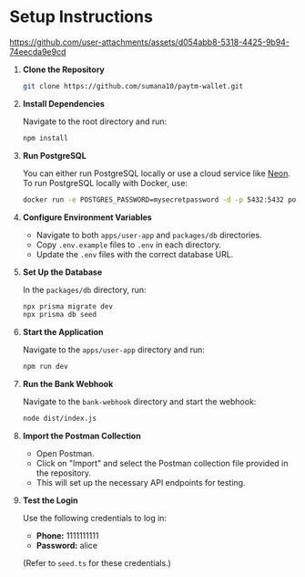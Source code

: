 
# Setup Instructions

https://github.com/user-attachments/assets/d054abb8-5318-4425-9b94-74eecda9e9cd



1. **Clone the Repository**

    ```bash
    git clone https://github.com/sumana10/paytm-wallet.git
    ```

2. **Install Dependencies**

    Navigate to the root directory and run:

    ```bash
    npm install
    ```

3. **Run PostgreSQL**

    You can either run PostgreSQL locally or use a cloud service like [Neon](https://neon.tech). To run PostgreSQL locally with Docker, use:

    ```bash
    docker run -e POSTGRES_PASSWORD=mysecretpassword -d -p 5432:5432 postgres
    ```

4. **Configure Environment Variables**

    - Navigate to both `apps/user-app` and `packages/db` directories.
    - Copy `.env.example` files to `.env` in each directory.
    - Update the `.env` files with the correct database URL.

5. **Set Up the Database**

    In the `packages/db` directory, run:

    ```bash
    npx prisma migrate dev
    npx prisma db seed
    ```

6. **Start the Application**

    Navigate to the `apps/user-app` directory and run:

    ```bash
    npm run dev
    ```

7. **Run the Bank Webhook**

    Navigate to the `bank-webhook` directory and start the webhook:

    ```bash
    node dist/index.js
    ```

8. **Import the Postman Collection**

    - Open Postman.
    - Click on "Import" and select the Postman collection file provided in the repository.
    - This will set up the necessary API endpoints for testing.

9. **Test the Login**

    Use the following credentials to log in:

    - **Phone:** 1111111111
    - **Password:** alice

    (Refer to `seed.ts` for these credentials.)
